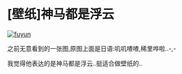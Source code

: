 # [壁纸]神马都是浮云

[![fuyun](https://attachment.soulteary.com/2011/10/06/fuyun.jpg "fuyun")](https://attachment.soulteary.com/2011/10/06/fuyun.jpg) 

之前无意看到的一张图,原图上面是日语:叽叽喳喳,稀里哗啦..-,- 

我觉得他表达的是神马都是浮云..挺适合做壁纸的..

